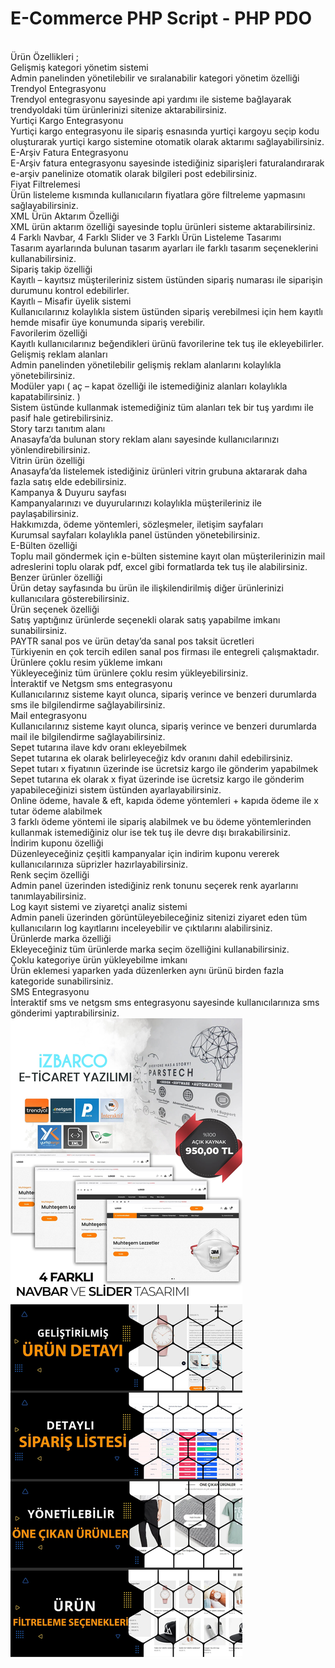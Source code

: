 # E-Commerce PHP Script - PHP PDO

<br>Ürün Özellikleri ;
<br>Gelişmiş kategori yönetim sistemi
<br>Admin panelinden yönetilebilir ve sıralanabilir kategori yönetim özelliği
<br>Trendyol Entegrasyonu
<br>Trendyol entegrasyonu sayesinde api yardımı ile sisteme bağlayarak trendyoldaki tüm ürünlerinizi sitenize aktarabilirsiniz.
<br>Yurtiçi Kargo Entegrasyonu
<br>Yurtiçi kargo entegrasyonu ile sipariş esnasında yurtiçi kargoyu seçip kodu oluşturarak yurtiçi kargo sistemine otomatik olarak aktarımı sağlayabilirsiniz.
<br>E-Arşiv Fatura Entegrasyonu
<br>E-Arşiv fatura entegrasyonu sayesinde istediğiniz siparişleri faturalandırarak e-arşiv panelinize otomatik olarak bilgileri post edebilirsiniz.
<br>Fiyat Filtrelemesi
<br>Ürün listeleme kısmında kullanıcıların fiyatlara göre filtreleme yapmasını sağlayabilirsiniz.
<br>XML Ürün Aktarım Özelliği
<br>XML ürün aktarım özelliği sayesinde toplu ürünleri sisteme aktarabilirsiniz.
<br>4 Farklı Navbar, 4 Farklı Slider ve 3 Farklı Ürün Listeleme Tasarımı
<br>Tasarım ayarlarında bulunan tasarım ayarları ile farklı tasarım seçeneklerini kullanabilirsiniz.
<br>Sipariş takip özelliği
<br>Kayıtlı – kayıtsız müşterileriniz sistem üstünden sipariş numarası ile siparişin durumunu kontrol edebilirler.
<br>Kayıtlı – Misafir üyelik sistemi
<br>Kullanıcılarınız kolaylıkla sistem üstünden sipariş verebilmesi için hem kayıtlı hemde misafir üye konumunda sipariş verebilir.
<br>Favorilerim özelliği
<br>Kayıtlı kullanıcılarınız beğendikleri ürünü favorilerine tek tuş ile ekleyebilirler.
<br>Gelişmiş reklam alanları
<br>Admin panelinden yönetilebilir gelişmiş reklam alanlarını kolaylıkla yönetebilirsiniz.
<br>Modüler yapı ( aç – kapat özelliği ile istemediğiniz alanları kolaylıkla kapatabilirsiniz. )
<br>Sistem üstünde kullanmak istemediğiniz tüm alanları tek bir tuş yardımı ile pasif hale getirebilirsiniz.
<br>Story tarzı tanıtım alanı
<br>Anasayfa’da bulunan story reklam alanı sayesinde kullanıcılarınızı yönlendirebilirsiniz.
<br>Vitrin ürün özelliği
<br>Anasayfa’da listelemek istediğiniz ürünleri vitrin grubuna aktararak daha fazla satış elde edebilirsiniz.
<br>Kampanya & Duyuru sayfası
<br>Kampanyalarınızı ve duyurularınızı kolaylıkla müşterileriniz ile paylaşabilirsiniz.
<br>Hakkımızda, ödeme yöntemleri, sözleşmeler, iletişim sayfaları
<br>Kurumsal sayfaları kolaylıkla panel üstünden yönetebilirsiniz.
<br>E-Bülten özelliği
<br>Toplu mail göndermek için e-bülten sistemine kayıt olan müşterilerinizin mail adreslerini toplu olarak pdf, excel gibi formatlarda tek tuş ile alabilirsiniz.
<br>Benzer ürünler özelliği
<br>Ürün detay sayfasında bu ürün ile ilişkilendirilmiş diğer ürünlerinizi kullanıcılara gösterebilirsiniz.
<br>Ürün seçenek özelliği
<br>Satış yaptığınız ürünlerde seçenekli olarak satış yapabilme imkanı sunabilirsiniz.
<br>PAYTR sanal pos ve ürün detay’da sanal pos taksit ücretleri
<br>Türkiyenin en çok tercih edilen sanal pos firması ile entegreli çalışmaktadır.
<br>Ürünlere çoklu resim yükleme imkanı
<br>Yükleyeceğiniz tüm ürünlere çoklu resim yükleyebilirsiniz.
<br>İnteraktif ve Netgsm sms entegrasyonu
<br>Kullanıcılarınız sisteme kayıt olunca, sipariş verince ve benzeri durumlarda sms ile bilgilendirme sağlayabilirsiniz.
<br>Mail entegrasyonu
<br>Kullanıcılarınız sisteme kayıt olunca, sipariş verince ve benzeri durumlarda mail ile bilgilendirme sağlayabilirsiniz.
<br>Sepet tutarına ilave kdv oranı ekleyebilmek
<br>Sepet tutarına ek olarak belirleyeceğiz kdv oranını dahil edebilirsiniz.
<br>Sepet tutarı x fiyatının üzerinde ise ücretsiz kargo ile gönderim yapabilmek
<br>Sepet tutarına ek olarak x fiyat üzerinde ise ücretsiz kargo ile gönderim yapabileceğinizi sistem üstünden ayarlayabilirsiniz.
<br>Online ödeme, havale & eft, kapıda ödeme yöntemleri + kapıda ödeme ile x tutar ödeme alabilmek
<br>3 farklı ödeme yöntemi ile sipariş alabilmek ve bu ödeme yöntemlerinden kullanmak istemediğiniz olur ise tek tuş ile devre dışı bırakabilirsiniz.
<br>İndirim kuponu özelliği
<br>Düzenleyeceğiniz çeşitli kampanyalar için indirim kuponu vererek kullanıcılarınıza süprizler hazırlayabilirsiniz.
<br>Renk seçim özelliği
<br>Admin panel üzerinden istediğiniz renk tonunu seçerek renk ayarlarını tanımlayabilirsiniz.
<br>Log kayıt sistemi ve ziyaretçi analiz sistemi
<br>Admin paneli üzerinden görüntüleyebileceğiniz sitenizi ziyaret eden tüm kullanıcıların log kayıtlarını inceleyebilir ve çıktılarını alabilirsiniz.
<br>Ürünlerde marka özelliği
<br>Ekleyeceğiniz tüm ürünlerde marka seçim özelliğini kullanabilirsiniz.
<br>Çoklu kategoriye ürün yükleyebilme imkanı
<br>Ürün eklemesi yaparken yada düzenlerken aynı ürünü birden fazla kategoride sunabilirsiniz.
<br>SMS Entegrasyonu
<br>İnteraktif sms ve netgsm sms entegrasyonu sayesinde kullanıcılarınıza sms gönderimi yaptırabilirsiniz.
<img src="https://github.com/RSametSamyeli/Projects/blob/main/e-Commerce/eticaret.jpg?raw=true">
